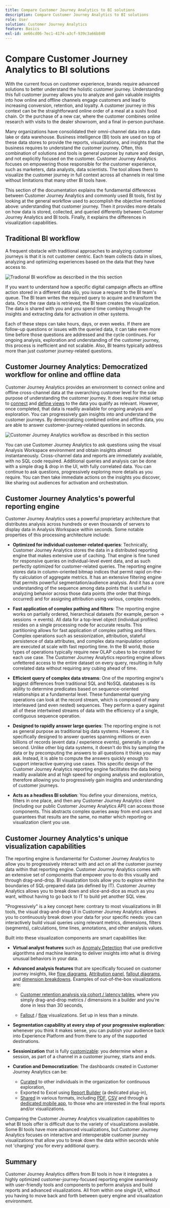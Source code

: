 ```yaml
---
title: Compare Customer Journey Analytics to BI solutions
description: Compare Customer Journey Analytics to BI solutions
role: User
solution: Customer Journey Analytics
feature: Basics
exl-id: ae66cd06-7ec1-4174-a3cf-939c3a66b840
---
```

# Compare Customer Journey Analytics to BI solutions

With the current focus on customer experience, brands require advanced solutions to better understand the holistic customer journey. Understanding this full customer journey allows you to analyze and gain valuable insights into how online and offline channels engage customers and lead to increasing conversion, retention, and loyalty. A customer journey in this context can be the straightforward online order of a meal at a sushi food chain. Or the purchase of a new car, where the customer combines online research with visits to the dealer showroom, and a final in-person purchase.

Many organizations have consolidated their omni-channel data into a data lake or data warehouse. Business intelligence (BI) tools are used on top of these data stores to provide the reports, visualizations, and insights that the business requires to understand the customer journey. Often, this combination of solutions and tools is general purpose by nature and design, and not explicitly focused on the customer. Customer Journey Analytics focuses on empowering those responsible for the customer experience, such as marketers, data analysts, data scientists. The tool allows them to visualize the customer journey in full context across all channels in real time without limitations that many other BI tools have.

This section of the documentation explains the fundamental differences between Customer Journey Analytics and commonly used BI tools, first by looking at the general workflow used to accomplish the objective mentioned above: understanding that customer journey. Then it provides more details on how data is stored, collected, and queried differently between Customer Journey Analytics and BI tools. Finally, it explains the differences in visualization capabilities.

## Traditional BI workflow

A frequent obstacle with traditional approaches to analyzing customer journeys is that it is not customer centric. Each team collects data in siloes, analyzing and optimizing experiences based on the data that they have access to.

![Tradional BI workflow as described in the this section](./assets/biworkflow.png)

If you want to understand how a specific digital campaign affects an offline action stored in a different data silo, you issue a request to the BI team's queue. The BI team writes the required query to acquire and transform the data. Once the raw data is retrieved, the BI team creates the visualization. The data is shared with you and you spend time combing through the insights and extracting data for activation in other systems. 

Each of these steps can take hours, days, or even weeks. If there are follow-up questions or issues with the queried data, it can take even more time before those questions are addressed and the cycle continues. For ongoing analysis, exploration and understanding of the customer journey, this process is inefficient and not scalable. Also, BI teams typically address more than just customer journey-related questions.

## Customer Journey Analytics: Democratized workflow for online and offline data

Customer Journey Analytics provides an environment to connect online and offline cross-channel data at the overarching customer level for the sole purpose of understanding the customer journey. It does require initial setup to [connect](/help/connections/overview.md) and [define views](/help/data-views/data-views.md) to the data you qualify as relevant. However, once completed, that data is readily available for ongoing analysis and exploration. You can progressively gain insights into and understand the customer journeys. By democratizing combined online and offline data, you are able to answer customer-journey-related questions in seconds.

![Customer Journey Analytics workflow as described in this section](./assets/cjaworkflow.png)

You can use Customer Journey Analytics to ask questions using the visual Analysis Workspace environment and obtain insights almost instantaneously. Cross-channel data and reports are immediately available, with no SQL code required. Additional queries and analysis can be done with a simple drag & drop in the UI, with fully correlated data. You can continue to ask questions, progressively exploring more details as you require. You can then take immediate actions on the insights you discover, like sharing out audiences for activation and orchestration.

## Customer Journey Analytics's powerful reporting engine

Customer Journey Analytics uses a powerful proprietary architecture that distributes analysis across hundreds or even thousands of servers to display data in Analysis Workspace within seconds. Some notable properties of this processing architecture include:

* **Optimized for individual customer-related queries**: Technically, Customer Journey Analytics stores the data in a distributed reporting engine that makes extensive use of caching. That engine is fine tuned for responsive queries on individual-level event data, and as such perfectly optimized for customer-related queries. The reporting engine stores data in column-oriented bitmap indices that permit rapid on-the-fly calculation of aggregate metrics. It has an extensive filtering engine that permits powerful segmentation/audience analysis. And it has a core understanding of the sequence among data points that is useful in analyzing behavior across those data points (the order that things occurred) and for assigning attribution using various, complex models.

* **Fast application of complex pathing and filters**: The reporting engine works on partially ordered, hierarchical datasets (for example, person -> sessions -> events). All data for a top-level object (individual profiles) resides on a single processing node for accurate results. This partitioning allows for fast application of complex pathing and filters. Complex operations such as sessionization, attribution, stateful persistence of data attributes, and complex data manipulation options are executed at scale with fast reporting time. In the BI world, those types of operations typically require new OLAP cubes to be created for each use case. The Customer Journey Analytics reporting engine allows unfettered access to the entire dataset on every query, resulting in fully correlated data without requiring any cubing ahead of time.

* **Efficient query of complex data streams**: One of the reporting engine's biggest differences from traditional SQL and NoSQL databases is its ability to determine predicates based on sequence-oriented relationships at a fundamental level. These fundamental querying operations can look at the record stream, which is composed of many interleaved (and even nested) sequences. They perform a query against all of these intertwined streams of data with the efficiency of a single, contiguous sequence operation.

* **Designed to rapidly answer large queries**: The reporting engine is not as general purpose as traditional big data systems. However, it is specifically designed to answer queries spanning millions or even billions of records (event data / experience events), generally in under a second. Unlike other big data systems, it doesn't do this by sampling the data or by precomputing the answers to all questions it thinks you may ask. Instead, it is able to compute the answers quickly enough to support interactive querying use cases. This specific design of the Customer Journey Analytics reporting engine facilitates the data being readily available and at high speed for ongoing analysis and exploration, therefore allowing you to progressively gain insights and understanding of customer journeys.

* **Acts as a headless BI solution**: You define your dimensions, metrics, filters in one place, and then any Customer Journey Analytics client (including our public Customer Journey Analytics API) can access those components. This abstracts complex queries away from end users and guarantees that results are the same, no matter which reporting or visualization client you use. 

## Customer Journey Analytics's unique visualization capabilities

The reporting engine is fundamental for Customer Journey Analytics to allow you to progressively interact with and act on all the customer journey data within that reporting engine. Customer Journey Analytics comes with an extensive set of components that empower you to do this visually and through drag-and-drop. BI visualization tools allow you to explore within the boundaries of SQL-prepared data (as defined by IT). Customer Journey Analytics allows you to break down and slice-and-dice as much as you want, without having to go back to IT to build yet another SQL view.  

"Progressively" is a key concept here: contrary to most visualizations in BI tools, the visual drag-and-drop UI in Customer Journey Analytics allows you to continuously break down your data for your specific needs: you can interactively build visual queries using relevant metrics, dimensions, filters (segments), calculations, time lines, annotations, and other analysis values.

Built into these visualization components are smart capabilities like:

* **Virtual analyst features** such as [Anomaly Detection](/help/analysis-workspace/virtual-analyst/c-anomaly-detection/anomaly-detection.md) that use predictive algorithms and machine learning to deliver insights into what is driving unusual behaviors in your data.

* **Advanced analysis features** that are specifically focused on customer journey insights, like [flow diagrams](/help/analysis-workspace/visualizations/c-flow/flow.md), [Attribution panel](/help/analysis-workspace/c-panels/attribution.md), [fallout diagrams](/help/analysis-workspace/visualizations/fallout/fallout-flow.md), and [dimension breakdowns](/help/components/dimensions/t-breakdown-fa.md). Examples of out-of-the-box visualizations are:

    * [Customer retention analysis via cohort / latency tables](/help/analysis-workspace/visualizations/cohort-table/cohort-use-cases.md), where you simply drag-and-drop metrics / dimensions in a builder and you're done in less than 30 seconds,

    * [Fallout](/help/analysis-workspace/visualizations/fallout/configuring-fallout.md) / [flow](/help/analysis-workspace/visualizations/c-flow/create-flow.md) visualizations. Set up in less than a minute.
    
* **Segmentation capability at every step of your progressive exploration**: whenever you think it makes sense, you can publish your audience back into Experience Platform and from there to any of the supported destinations. 

* **Sessionization** that is fully [customizable](/help/data-views/component-settings/persistence.md): you determine when a session, as part of a channel in a customer journey, starts and ends.

* **Curation and Democratization**: The dashboards created in Customer Journey Analytics can be:

    * [Curated](/help/analysis-workspace/curate-share/curate.md) to other individuals in the organization for continuous exploration, 
    * Exported to Excel using [Report Builder](/help/report-builder/report-buider-overview.md) (a dedicated plug-in), 
    * [Shared](/help/analysis-workspace/curate-share/share-projects.md) in various formats, including [PDF](/help/analysis-workspace/export/download-send.md), [CSV](/help/analysis-workspace/export/download-send.md) and through a [dedicated mobile app](/help/mobile-app/home.md), to those who are interested in the final reports and/or visualizations. 

Comparing the Customer Journey Analytics visualization capabilities to what BI tools offer is difficult due to the variety of visualizations available. Some BI tools have more advanced visualizations, but Customer Journey Analytics focuses on interactive and interoperable customer journey visualizations that allow you to break down the data within seconds while not 'charging' you for every additional query.


## Summary

Customer Journey Analytics differs from BI tools in how it integrates a highly optimized customer-journey-focused reporting engine seamlessly with user-friendly tools and components to perform analysis and build reports and advanced visualizations. All from within one single UI, without you having to move back and forth between query engine and visualization environment.
